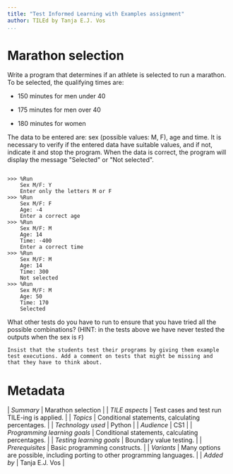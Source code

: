```yaml
---
title: "Test Informed Learning with Examples assignment"
author: TILEd by Tanja E.J. Vos
...
```


# Marathon selection





Write a program that determines if an athlete is selected to run a
marathon. To be selected, the qualifying times are:

-   150 minutes for men under 40

-   175 minutes for men over 40

-   180 minutes for women

The data to be entered are: sex (possible values: M, F), age and
time. It is necessary to verify if the entered data have suitable
values, and if not, indicate it and stop the program. When the data
is correct, the program will display the message "Selected" or "Not
selected".

```small

>>> %Run 
    Sex M/F: Y
    Enter only the letters M or F
>>> %Run 
    Sex M/F: F
    Age: -4
    Enter a correct age
>>> %Run 
    Sex M/F: M
    Age: 14
    Time: -400
    Enter a correct time
>>> %Run 
    Sex M/F: M
    Age: 14
    Time: 300
    Not selected
>>> %Run 
    Sex M/F: M
    Age: 50
    Time: 170
    Selected
```

What other tests do you have to run to ensure that you have tried
all the possible combinations? (HINT: in the tests above we have
never tested the outputs when the sex is `F`)

```testruntile
Insist that the students test their programs by giving them example
test executions. Add a comment on tests that might be missing and
that they have to think about.
```

# Metadata

| *Summary*                     | Marathon selection |
| *TILE aspects*                | Test cases and test run TILE-ing is applied. |
| *Topics*                      | Conditional statements, calculating percentages. |
| *Technology used*             | Python |
| *Audience*                    | CS1 |
| *Programming learning goals*  | Conditional statements, calculating percentages. |
| *Testing learning goals*      | Boundary value testing. |
| *Prerequisites*               | Basic programming constructs. |
| *Variants*                    | Many options are possible, including porting to other programming languages. | 
| *Added by*                    | Tanja E.J. Vos |   